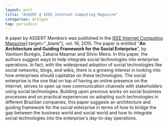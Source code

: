 ```yaml
---
layout: post
title: "ASSERT @ IEEE Internet Computing Magazine"
categories: Artigos
tag: periodico
---
```


A paper by ASSERT Members was published in the [IEEE Internet Computing Magazine](http://ieeexplore.ieee.org/xpl/RecentIssue.jsp?reload=true&punumber=4236){:target="_blank"}, vol. 19, 2015. The paper is entitled "**An Architecture and Guiding Framework for the Social Enterprise**", by Vanilson Burégio, Zakaria Maamar and Silvio Meira. In this paper, the authors suggest ways to help integrate social technologies into enterprise operations. In fact, with the widespread adoption of social technologies like social networks, blogs, and wikis, there is a growing interest in looking into how enterprises should capitalize on these technologies. The social enterprise is the one that on top of having an online presence on the Internet, strives to open up new communication channels with stakeholders using social technologies. Building upon previous works on social business processes and on practical experiences on adopting such technologies in different Brazilian companies, this paper suggests an architecture and guiding framework for the social enterprise in terms of how to bridge the gap between the business world and social world and how to integrate social technologies into the enterprise's day-to-day operations.
